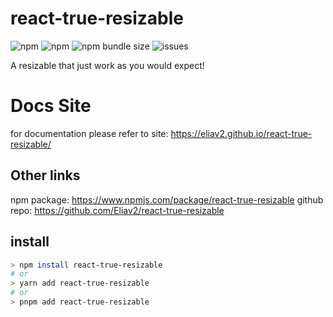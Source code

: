 # react-true-resizable

![npm](https://img.shields.io/npm/v/react-true-resizable)
![npm](https://img.shields.io/npm/dw/react-true-resizable)
![npm bundle size](https://img.shields.io/bundlephobia/minzip/react-true-resizable)
![issues](https://img.shields.io/github/issues/Eliav2/react-true-resizable)

A resizable that just work as you would expect!


# Docs Site

for documentation please refer to site: https://eliav2.github.io/react-true-resizable/

## Other links

npm package: https://www.npmjs.com/package/react-true-resizable
github repo: https://github.com/Eliav2/react-true-resizable

## install

```bash
> npm install react-true-resizable
# or
> yarn add react-true-resizable
# or
> pnpm add react-true-resizable
```

